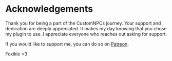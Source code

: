 # Acknowledgements
Thank you for being a part of the CustomNPCs journey. Your support and dedication are deeply appreciated. It makes my
day knowing that you chose my plugin to use. I appreciate everyone who reaches out asking for support. 

If you would like to support me, you can do so on [Patreon](https://patreon.com/foxikle).

Foxikle &lt;3
